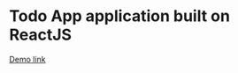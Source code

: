 # Todo App application built on ReactJS

[Demo link](https://1nsider21.github.io/ToDo-App-on-React/)